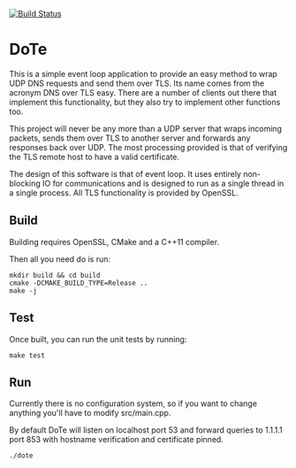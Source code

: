 [![Build Status](https://travis-ci.org/chrisstaite/DoTe.svg?branch=master)](https://travis-ci.org/chrisstaite/DoTe)

DoTe
====

This is a simple event loop application to provide an easy method to wrap
UDP DNS requests and send them over TLS.  Its name comes from the acronym
DNS over TLS easy.  There are a number of clients out there that implement
this functionality, but they also try to implement other functions too.

This project will never be any more than a UDP server that wraps incoming
packets, sends them over TLS to another server and forwards any responses
back over UDP.  The most processing provided is that of verifying the TLS
remote host to have a valid certificate.

The design of this software is that of event loop.  It uses entirely non-
blocking IO for communications and is designed to run as a single thread
in a single process.  All TLS functionality is provided by OpenSSL.

Build
-----

Building requires OpenSSL, CMake and a C++11 compiler.

Then all you need do is run:

~~~~
mkdir build && cd build
cmake -DCMAKE_BUILD_TYPE=Release ..
make -j
~~~~

Test
----

Once built, you can run the unit tests by running:

~~~~
make test
~~~~

Run
---

Currently there is no configuration system, so if you
want to change anything you'll have to modify src/main.cpp.

By default DoTe will listen on localhost port 53 and
forward queries to 1.1.1.1 port 853 with hostname
verification and certificate pinned.

~~~~
./dote
~~~~
